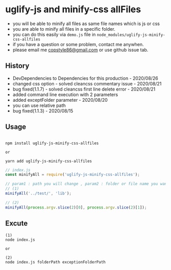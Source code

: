 # uglify-js and minify-css allFiles

-   you will be able to minify all files as same file names which is js or css
-   you are able to minify all files in a specific folder.
-   you can do this easily via `demo.js` file in `node_modules/uglify-js-minify-css-allfiles`
-   if you have a question or some problem, contact me anywhen.
-   please email me copstyle86@gmail.com or use github issue tab.

## History

-   DevDependencies to Dependencies for this production - 2020/08/26
-   changed css option - solved cleancss commentary issue - 2020/08/21
-   bug fixed(1.1.7) - solved cleancss first line delete error - 2020/08/21
-   added command line execution with 2 parameters
-   added exceptFolder parameter - 2020/08/20
-   you can use relative path
-   bug fixed(1.1.3) - 2020/08/15

## Usage

```

npm install uglify-js-minify-css-allfiles

or

yarn add uglify-js-minify-css-allfiles
```

```javascript
// index.js
const minifyAll = require('uglify-js-minify-css-allfiles');

// param1 : path you will change , param2 : folder or file name you want to take off
// (1)
minifyAll('../test/', 'lib');

// (2)
minifyAll(process.argv.slice(2)[0], process.argv.slice(2)[1]);
```

## Excute

```
(1)
node index.js

or

(2)
node index.js folderPath exceptionFolderPath
```
